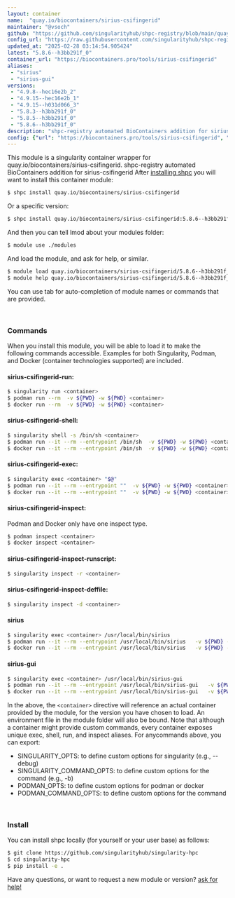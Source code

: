 ```yaml
---
layout: container
name:  "quay.io/biocontainers/sirius-csifingerid"
maintainer: "@vsoch"
github: "https://github.com/singularityhub/shpc-registry/blob/main/quay.io/biocontainers/sirius-csifingerid/container.yaml"
config_url: "https://raw.githubusercontent.com/singularityhub/shpc-registry/main/quay.io/biocontainers/sirius-csifingerid/container.yaml"
updated_at: "2025-02-28 03:14:54.905424"
latest: "5.8.6--h3bb291f_0"
container_url: "https://biocontainers.pro/tools/sirius-csifingerid"
aliases:
 - "sirius"
 - "sirius-gui"
versions:
 - "4.9.8--hec16e2b_2"
 - "4.9.15--hec16e2b_1"
 - "4.9.15--h031d066_3"
 - "5.8.3--h3bb291f_0"
 - "5.8.5--h3bb291f_0"
 - "5.8.6--h3bb291f_0"
description: "shpc-registry automated BioContainers addition for sirius-csifingerid"
config: {"url": "https://biocontainers.pro/tools/sirius-csifingerid", "maintainer": "@vsoch", "description": "shpc-registry automated BioContainers addition for sirius-csifingerid", "latest": {"5.8.6--h3bb291f_0": "sha256:12bff6a9d20114e890d507eeb61471306b990937525a14d5c2d1459c25c49a88"}, "tags": {"4.9.8--hec16e2b_2": "sha256:745743cc397513f88f5bb20ac0b5e48f9955deedfc071ee3104145146eb141d3", "4.9.15--hec16e2b_1": "sha256:6a8895779bba32e140f5aeda269947a291c4ef52fc5494bce537637925197804", "4.9.15--h031d066_3": "sha256:6515a407e6c8a85e666aae0aa78d2c5060c48dc046c1f3cb6ee2204e6ac76497", "5.8.3--h3bb291f_0": "sha256:b4439de18878f43d4372864aa9acbfd64d6a52cce5fcb5d33837e073661199f9", "5.8.5--h3bb291f_0": "sha256:691dea651d1102809adb0806edd1dfcb2095b72289f5824cefaa7c081a3b6025", "5.8.6--h3bb291f_0": "sha256:12bff6a9d20114e890d507eeb61471306b990937525a14d5c2d1459c25c49a88"}, "docker": "quay.io/biocontainers/sirius-csifingerid", "aliases": {"sirius": "/usr/local/bin/sirius", "sirius-gui": "/usr/local/bin/sirius-gui"}}
---
```


This module is a singularity container wrapper for quay.io/biocontainers/sirius-csifingerid.
shpc-registry automated BioContainers addition for sirius-csifingerid
After [installing shpc](#install) you will want to install this container module:


```bash
$ shpc install quay.io/biocontainers/sirius-csifingerid
```

Or a specific version:

```bash
$ shpc install quay.io/biocontainers/sirius-csifingerid:5.8.6--h3bb291f_0
```

And then you can tell lmod about your modules folder:

```bash
$ module use ./modules
```

And load the module, and ask for help, or similar.

```bash
$ module load quay.io/biocontainers/sirius-csifingerid/5.8.6--h3bb291f_0
$ module help quay.io/biocontainers/sirius-csifingerid/5.8.6--h3bb291f_0
```

You can use tab for auto-completion of module names or commands that are provided.

<br>

### Commands

When you install this module, you will be able to load it to make the following commands accessible.
Examples for both Singularity, Podman, and Docker (container technologies supported) are included.

#### sirius-csifingerid-run:

```bash
$ singularity run <container>
$ podman run --rm  -v ${PWD} -w ${PWD} <container>
$ docker run --rm  -v ${PWD} -w ${PWD} <container>
```

#### sirius-csifingerid-shell:

```bash
$ singularity shell -s /bin/sh <container>
$ podman run --it --rm --entrypoint /bin/sh  -v ${PWD} -w ${PWD} <container>
$ docker run --it --rm --entrypoint /bin/sh  -v ${PWD} -w ${PWD} <container>
```

#### sirius-csifingerid-exec:

```bash
$ singularity exec <container> "$@"
$ podman run --it --rm --entrypoint ""  -v ${PWD} -w ${PWD} <container> "$@"
$ docker run --it --rm --entrypoint ""  -v ${PWD} -w ${PWD} <container> "$@"
```

#### sirius-csifingerid-inspect:

Podman and Docker only have one inspect type.

```bash
$ podman inspect <container>
$ docker inspect <container>
```

#### sirius-csifingerid-inspect-runscript:

```bash
$ singularity inspect -r <container>
```

#### sirius-csifingerid-inspect-deffile:

```bash
$ singularity inspect -d <container>
```


#### sirius

```bash
$ singularity exec <container> /usr/local/bin/sirius
$ podman run --it --rm --entrypoint /usr/local/bin/sirius   -v ${PWD} -w ${PWD} <container> -c " $@"
$ docker run --it --rm --entrypoint /usr/local/bin/sirius   -v ${PWD} -w ${PWD} <container> -c " $@"
```


#### sirius-gui

```bash
$ singularity exec <container> /usr/local/bin/sirius-gui
$ podman run --it --rm --entrypoint /usr/local/bin/sirius-gui   -v ${PWD} -w ${PWD} <container> -c " $@"
$ docker run --it --rm --entrypoint /usr/local/bin/sirius-gui   -v ${PWD} -w ${PWD} <container> -c " $@"
```



In the above, the `<container>` directive will reference an actual container provided
by the module, for the version you have chosen to load. An environment file in the
module folder will also be bound. Note that although a container
might provide custom commands, every container exposes unique exec, shell, run, and
inspect aliases. For anycommands above, you can export:

 - SINGULARITY_OPTS: to define custom options for singularity (e.g., --debug)
 - SINGULARITY_COMMAND_OPTS: to define custom options for the command (e.g., -b)
 - PODMAN_OPTS: to define custom options for podman or docker
 - PODMAN_COMMAND_OPTS: to define custom options for the command

<br>

### Install

You can install shpc locally (for yourself or your user base) as follows:

```bash
$ git clone https://github.com/singularityhub/singularity-hpc
$ cd singularity-hpc
$ pip install -e .
```

Have any questions, or want to request a new module or version? [ask for help!](https://github.com/singularityhub/singularity-hpc/issues)